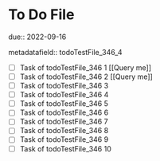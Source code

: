 # To Do File

due:: 2022-09-16

metadatafield:: todoTestFile_346_4

- [ ] Task of todoTestFile_346 1 [[Query me]]
- [ ] Task of todoTestFile_346 2 [[Query me]]
- [ ] Task of todoTestFile_346 3
- [ ] Task of todoTestFile_346 4
- [ ] Task of todoTestFile_346 5
- [ ] Task of todoTestFile_346 6
- [ ] Task of todoTestFile_346 7
- [ ] Task of todoTestFile_346 8
- [ ] Task of todoTestFile_346 9
- [ ] Task of todoTestFile_346 10